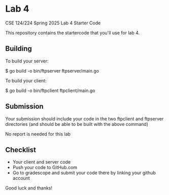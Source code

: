 # Lab 4

CSE 124/224 Spring 2025 Lab 4 Starter Code

This repository contains the startercode that you'll use for lab 4.

## Building

To build your server:

$ go build -o bin/ftpserver ftpserver/main.go

To build your client:

$ go build -o bin/ftpclient ftpclient/main.go

## Submission

Your submission should include your code in the two ftpclient and ftpserver
directories (and should be able to be built with the above command)

No report is needed for this lab

## Checklist

* Your client and server code
* Push your code to GitHub.com
* Go to gradescope and submit your code there by linking your github account

Good luck and thanks!
